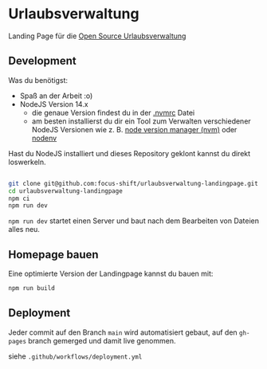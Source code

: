 # Urlaubsverwaltung

Landing Page für die [Open Source Urlaubsverwaltung](https://github.com/synyx/urlaubsverwaltung)

## Development

Was du benötigst:

- Spaß an der Arbeit :o)
- NodeJS Version 14.x
  - die genaue Version findest du in der [.nvmrc](.nvmrc) Datei
  - am besten installierst du dir ein Tool zum Verwalten verschiedener NodeJS Versionen wie z. B. [node version manager (nvm)](https://github.com/creationix/nvm) oder [nodenv](https://github.com/nodenv/nodenv)

Hast du NodeJS installiert und dieses Repository geklont kannst du direkt loswerkeln.

```bash

git clone git@github.com:focus-shift/urlaubsverwaltung-landingpage.git
cd urlaubsverwaltung-landingpage
npm ci
npm run dev
```

`npm run dev` startet einen Server und baut nach dem Bearbeiten von Dateien alles neu.

## Homepage bauen

Eine optimierte Version der Landingpage kannst du bauen mit:

```bash
npm run build
```

## Deployment

Jeder commit auf den Branch `main` wird automatisiert gebaut, auf den `gh-pages` branch gemerged und damit live genommen.

siehe `.github/workflows/deployment.yml`
